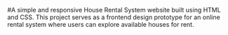 #A simple and responsive House Rental System website built using HTML and CSS. 
This project serves as a frontend design prototype for an online rental system where users can explore available houses for rent.
